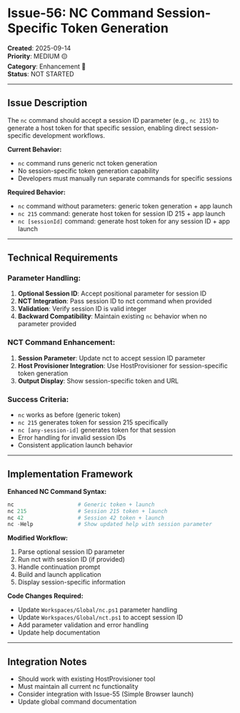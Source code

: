 # Issue-56: NC Command Session-Specific Token Generation

**Created**: 2025-09-14  
**Priority**: MEDIUM 🟡  
**Category**: Enhancement 🔧  
**Status**: NOT STARTED

---

## Issue Description

The `nc` command should accept a session ID parameter (e.g., `nc 215`) to generate a host token for that specific session, enabling direct session-specific development workflows.

**Current Behavior:**

- `nc` command runs generic nct token generation
- No session-specific token generation capability
- Developers must manually run separate commands for specific sessions

**Required Behavior:**

- `nc` command without parameters: generic token generation + app launch
- `nc 215` command: generate host token for session ID 215 + app launch
- `nc [sessionId]` command: generate host token for any session ID + app launch

---

## Technical Requirements

### Parameter Handling:

1. **Optional Session ID**: Accept positional parameter for session ID
2. **NCT Integration**: Pass session ID to nct command when provided
3. **Validation**: Verify session ID is valid integer
4. **Backward Compatibility**: Maintain existing `nc` behavior when no parameter provided

### NCT Command Enhancement:

1. **Session Parameter**: Update nct to accept session ID parameter
2. **Host Provisioner Integration**: Use HostProvisioner for session-specific token generation
3. **Output Display**: Show session-specific token and URL

### Success Criteria:

- `nc` works as before (generic token)
- `nc 215` generates token for session 215 specifically
- `nc [any-session-id]` generates token for that session
- Error handling for invalid session IDs
- Consistent application launch behavior

---

## Implementation Framework

**Enhanced NC Command Syntax:**

```powershell
nc                    # Generic token + launch
nc 215                # Session 215 token + launch
nc 42                 # Session 42 token + launch
nc -Help              # Show updated help with session parameter
```

**Modified Workflow:**

1. Parse optional session ID parameter
2. Run nct with session ID (if provided)
3. Handle continuation prompt
4. Build and launch application
5. Display session-specific information

**Code Changes Required:**

- Update `Workspaces/Global/nc.ps1` parameter handling
- Update `Workspaces/Global/nct.ps1` to accept session ID
- Add parameter validation and error handling
- Update help documentation

---

## Integration Notes

- Should work with existing HostProvisioner tool
- Must maintain all current nc functionality
- Consider integration with Issue-55 (Simple Browser launch)
- Update global command documentation
